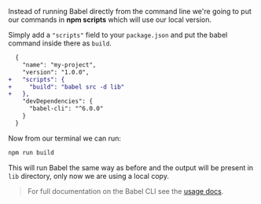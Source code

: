 Instead of running Babel directly from the command line we're going to put
our commands in **npm scripts** which will use our local version.

Simply add a `"scripts"` field to your `package.json` and put the babel command
inside there as `build`.

```diff
  {
    "name": "my-project",
    "version": "1.0.0",
+   "scripts": {
+     "build": "babel src -d lib"
+   },
    "devDependencies": {
      "babel-cli": "^6.0.0"
    }
  }
```

Now from our terminal we can run:

```js
npm run build
```

This will run Babel the same way as before and the output will be
present in `lib` directory, only now we are using a local copy.

<blockquote class="babel-callout babel-callout-info">
  <p>
    For full documentation on the Babel CLI see the <a href="/docs/usage/cli/">usage docs</a>.
  </p>
</blockquote>

